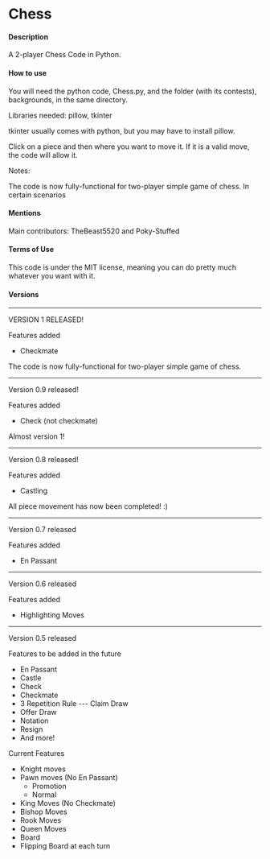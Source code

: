 # Chess

#### Description

A 2-player Chess Code in Python.

#### How to use

You will need the python code, Chess.py, and the folder (with its contests), backgrounds, in the same directory.

Libraries needed: pillow, tkinter

tkinter usually comes with python, but you may have to install pillow.

Click on a piece and then where you want to move it. If it is a valid move, the code will allow it.

Notes:

The code is now fully-functional for two-player simple game of chess. In certain scenarios

#### Mentions

Main contributors: TheBeast5520 and Poky-Stuffed

#### Terms of Use

This code is under the MIT license, meaning you can do pretty much whatever you want with it.

#### Versions

----------------------
VERSION 1 RELEASED!

Features added
* Checkmate

The code is now fully-functional for two-player simple game of chess.

----------------------
Version 0.9 released!

Features added
* Check (not checkmate)

Almost version 1!

----------------------
Version 0.8 released!

Features added
* Castling

All piece movement has now been completed! :)

----------------------
Version 0.7 released

Features added
* En Passant
----------------------
Version 0.6 released

Features added
* Highlighting Moves
----------------------
Version 0.5 released

Features to be added in the future
* En Passant
* Castle
* Check
* Checkmate
* 3 Repetition Rule --- Claim Draw
* Offer Draw
* Notation
* Resign
* And more!

Current Features
* Knight moves
* Pawn moves (No En Passant)
  * Promotion
  * Normal
* King Moves (No Checkmate)
* Bishop Moves
* Rook Moves
* Queen Moves
* Board
* Flipping Board at each turn
